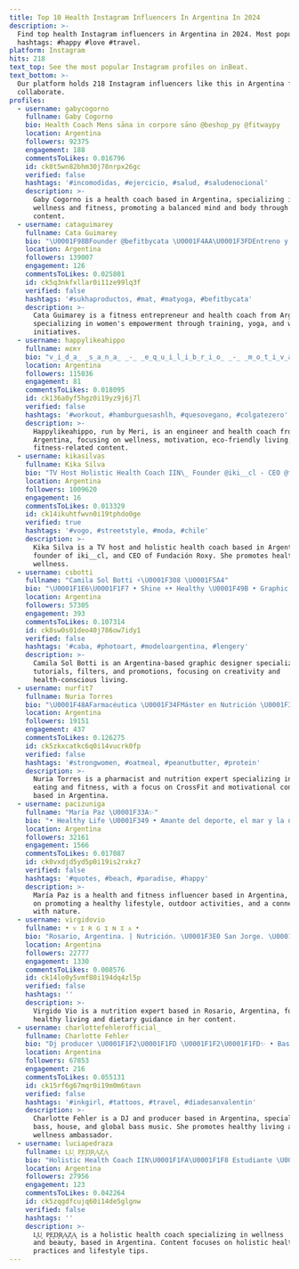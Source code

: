 ```yaml
---
title: Top 10 Health Instagram Influencers In Argentina In 2024
description: >-
  Find top health Instagram influencers in Argentina in 2024. Most popular
  hashtags: #happy #love #travel.
platform: Instagram
hits: 218
text_top: See the most popular Instagram profiles on inBeat.
text_bottom: >-
  Our platform holds 218 Instagram influencers like this in Argentina for you to
  collaborate.
profiles:
  - username: gabycogorno
    fullname: Gaby Cogorno
    bio: Health Coach Mens sāna in corpore sāno @beshop_py @fitwaypy
    location: Argentina
    followers: 92375
    engagement: 188
    commentsToLikes: 0.016796
    id: ck8t5wn82bhm30j78nrpx26gc
    verified: false
    hashtags: '#incomodidas, #ejercicio, #salud, #saludenocional'
    description: >-
      Gaby Cogorno is a health coach based in Argentina, specializing in
      wellness and fitness, promoting a balanced mind and body through her
      content.
  - username: cataguimarey
    fullname: Cata Guimarey
    bio: "\U0001F98BFounder @befitbycata \U0001F4AA\U0001F3FDEntreno y motivo a mujeres \U0001F30E \U0001F51C IIN Health Coach \U0001F51CProf. De Yoga \U0001F9D8\U0001F3FD‍♀️ ✨ @adidasar"
    location: Argentina
    followers: 139007
    engagement: 126
    commentsToLikes: 0.025801
    id: ck5q3nkfxllar0i11ze99lq3f
    verified: false
    hashtags: '#sukhaproductos, #mat, #matyoga, #befitbycata'
    description: >-
      Cata Guimarey is a fitness entrepreneur and health coach from Argentina,
      specializing in women's empowerment through training, yoga, and wellness
      initiatives.
  - username: happylikeahippo
    fullname: ʍɛʀʏ
    bio: "v̲i̲d̲a̲ ̲s̲a̲n̲a̲ ̲-̲ ̲e̲q̲u̲i̲l̲i̲b̲r̲i̲o̲ ̲-̲ ̲m̲o̲t̲i̲v̲a̲c̲i̲ó̲n̲ ingeniera\U0001F913 // Health Coach\U0001F34E // eco♻️ \U0001F6B2\U0001F3D6\U0001F363\U0001F483\U0001F3CB‍♀️\U0001F973\U0001F9C9\U0001F9D8\U0001F3FB‍♀️\U0001F957\U0001F46D\U0001F377✈️\U0001F3BE\U0001F1E6\U0001F1F7 \U0001F4E9 Charlas y Clases"
    location: Argentina
    followers: 115036
    engagement: 81
    commentsToLikes: 0.018095
    id: ck136a0yf5hgz0i19yz9j6j7l
    verified: false
    hashtags: '#workout, #hamburguesashlh, #quesovegano, #colgatezero'
    description: >-
      Happylikeahippo, run by Meri, is an engineer and health coach from
      Argentina, focusing on wellness, motivation, eco-friendly living, and
      fitness-related content.
  - username: kikasilvas
    fullname: Kika Silva
    bio: "TV Host Holistic Health Coach IIN\_ Founder @iki__cl - CEO @fundacion_roxy CoFounder @vogo_cl"
    location: Argentina
    followers: 1009620
    engagement: 16
    commentsToLikes: 0.013329
    id: ck14ikuhtfwvn0i19tphdo0ge
    verified: true
    hashtags: '#vogo, #streetstyle, #moda, #chile'
    description: >-
      Kika Silva is a TV host and holistic health coach based in Argentina,
      founder of iki__cl, and CEO of Fundación Roxy. She promotes health and
      wellness.
  - username: csbotti
    fullname: "Camila Sol Botti ⚡️\U0001F308 \U0001F5A4"
    bio: "\U0001F1E6\U0001F1F7 • Shine ☀️• Healthy \U0001F49B • Graphic Designer • CM • Tutoriales • Filtros • Sorteos @piensa.ama.rie \U0001F3A1 No influyo a nadie a hacer nada \U0001F64F\U0001F3FB♥️"
    location: Argentina
    followers: 57305
    engagement: 393
    commentsToLikes: 0.107314
    id: ck8sw0s01deo40j786ow7idy1
    verified: false
    hashtags: '#caba, #photoart, #modeloargentina, #lengery'
    description: >-
      Camila Sol Botti is an Argentina-based graphic designer specializing in
      tutorials, filters, and promotions, focusing on creativity and
      health-conscious living.
  - username: nurfit7
    fullname: Nuria Torres
    bio: "\U0001F48AFarmacéutica \U0001F34FMáster en Nutrición \U0001F3CB\U0001F3FC‍♀️Crossfit \U0001F4AA\U0001F3FC@myproteines \U0001F475\U0001F3FBSeñora ahorradora \U0001F469\U0001F3FC‍\U0001F373Healthyfood \U0001F9E0Motivation \U0001F4CDValladolid Enlaces\U0001F447\U0001F3FC"
    location: Argentina
    followers: 19151
    engagement: 437
    commentsToLikes: 0.126275
    id: ck5zkxcatkc6q0i14vucrk0fp
    verified: false
    hashtags: '#strongwomen, #oatmeal, #peanutbutter, #protein'
    description: >-
      Nuria Torres is a pharmacist and nutrition expert specializing in healthy
      eating and fitness, with a focus on CrossFit and motivational content
      based in Argentina.
  - username: pacizuniga
    fullname: "María Paz \U0001F33A✨"
    bio: "• Healthy Life \U0001F349 • Amante del deporte, el mar y la naturaleza \U0001F938\U0001F3FE‍♀️\U0001F30A\U0001F334\U0001F9DC\U0001F3FD‍♀️"
    location: Argentina
    followers: 32161
    engagement: 1566
    commentsToLikes: 0.017087
    id: ck0vxdjd5yd5p0i19is2rxkz7
    verified: false
    hashtags: '#quotes, #beach, #paradise, #happy'
    description: >-
      María Paz is a health and fitness influencer based in Argentina, focusing
      on promoting a healthy lifestyle, outdoor activities, and a connection
      with nature.
  - username: virgidovio
    fullname: • ᴠ ɪ ʀ ɢ ɪ ɴ ɪ ᴀ •
    bio: "Rosario, Argentina. | Nutrición. \U0001F3E0 San Jorge. \U0001F5A4 @healthyvirr"
    location: Argentina
    followers: 22777
    engagement: 1330
    commentsToLikes: 0.008576
    id: ck14lo0y5vmf80i194dq4zl5p
    verified: false
    hashtags: ''
    description: >-
      Virgido Vio is a nutrition expert based in Rosario, Argentina, focusing on
      healthy living and dietary guidance in her content.
  - username: charlottefehlerofficial_
    fullname: Charlotte Fehler
    bio: "Dj producer \U0001F1F2\U0001F1FD \U0001F1F2\U0001F1FD✨ • Bass • House • Global Bass • @healthy.fehler \U0001F331 Ambassador @cerouv -15% OFF código CHARLOTTEFEHLER15"
    location: Argentina
    followers: 67853
    engagement: 216
    commentsToLikes: 0.055131
    id: ck15rf6g67mqr0i19m0m6tavn
    verified: false
    hashtags: '#inkgirl, #tattoos, #travel, #diadesanvalentin'
    description: >-
      Charlotte Fehler is a DJ and producer based in Argentina, specializing in
      bass, house, and global bass music. She promotes healthy living as a
      wellness ambassador.
  - username: luciapedraza
    fullname: L͙U͙ P͙E͙D͙R͙A͙Z͙A͙
    bio: "Holistic Health Coach IIN\U0001F1FA\U0001F1F8 Estudiante \U0001F36C @lp_healthybeauty"
    location: Argentina
    followers: 27956
    engagement: 123
    commentsToLikes: 0.042264
    id: ck5zqgdfcujq60i14de5glgnw
    verified: false
    hashtags: ''
    description: >-
      L͙U͙ P͙E͙D͙R͙A͙Z͙A͙ is a holistic health coach specializing in wellness
      and beauty, based in Argentina. Content focuses on holistic health
      practices and lifestyle tips.
---
```


